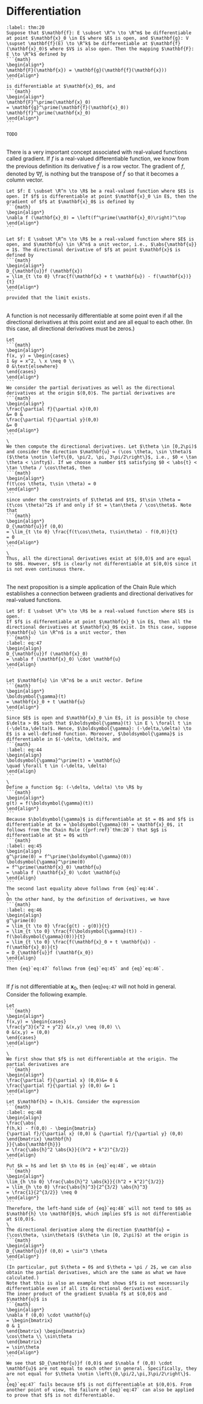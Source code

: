 # Differentiation
````{prf:theorem} Chain Rule
:label: thm:20
Suppose that $\mathbf{f}: E \subset \R^n \to \R^m$ be differentiable at point $\mathbf{x}_0 \in E$ where $E$ is open, and $\mathbf{g}: V \supset \mathbf{f}(E) \to \R^k$ be differentiable at $\mathbf{f}(\mathbf{x}_0)$ where $V$ is also open. Then the mapping $\mathbf{F}: E \to \R^k$ defined by 
```{math}
\begin{align*}
\mathbf{F}(\mathbf{x}) = \mathbf{g}(\mathbf{f}(\mathbf{x}))
\end{align*}
```
is differentiable at $\mathbf{x}_0$, and 
```{math}
\begin{align*}
\mathbf{F}^\prime(\mathbf{x}_0)
= \mathbf{g}^\prime(\mathbf{f}(\mathbf{x}_0)) \mathbf{f}^\prime(\mathbf{x}_0)
\end{align*}
```
````
````{prf:proof}
TODO
````
\
There is a very important concept associated with real-valued functions called gradient. If $f$ is a real-valued differentiable function, we know from the previous definition its derivative $f^\prime$ is a row vector. The gradient of $f$, denoted by $\nabla f$, is nothing but the transpose of $f^\prime$ so that it becomes a column vector.
````{prf:definition} Gradient
Let $f: E \subset \R^n \to \R$ be a real-valued function where $E$ is open. If $f$ is differentiable at point $\mathbf{x}_0 \in E$, then the gradient of $f$ at $\mathbf{x}_0$ is defined by 
```{math}
\begin{align*}
\nabla f (\mathbf{x}_0) = \left(f^\prime(\mathbf{x}_0)\right)^\top
\end{align*}
```
````
````{prf:definition} Directional Derivative
Let $f: E \subset \R^n \to \R$ be a real-valued function where $E$ is open, and $\mathbf{u} \in \R^n$ a unit vector, i.e., $\abs{\mathbf{u}} = 1$. The directional derivative of $f$ at point $\mathbf{x}$ is defined by 
```{math}
\begin{align*}
D_{\mathbf{u}}f (\mathbf{x})
= \lim_{t \to 0} \frac{f(\mathbf{x} + t \mathbf{u}) - f(\mathbf{x})}{t}
\end{align*}
```
provided that the limit exists.
````
\
A function is not necessarily differentiable at some point even if all the directional derivatives at this point exist and are all equal to each other. (In this case, all directional derivatives must be zeros.)
````{prf:example}
Let
```{math}
\begin{align*}
f(x, y) = \begin{cases}
1 &y = x^2, \ x \neq 0 \\ 
0 &\text{elsewhere}
\end{cases}
\end{align*}
```
We consider the partial derivatives as well as the directional derivatives at the origin $(0,0)$. The partial derivatives are 
```{math}
\begin{align*}
\frac{\partial f}{\partial x}(0,0)
&= 0 & 
\frac{\partial f}{\partial y}(0,0)
&= 0
\end{align*}
```
\
We then compute the directional derivatives. Let $\theta \in [0,2\pi)$ and consider the direction $\mathbf{u} = (\cos \theta, \sin \theta)$ ($\theta \notin \left\{0, \pi/2, \pi, 3\pi/2\right\}$, i.e., $0 < \tan \theta < \infty$). If we choose a number $t$ satisfying $0 < \abs{t} < \tan \theta / \cos\theta$, then 
```{math}
\begin{align*}
f(t\cos \theta, t\sin \theta) = 0
\end{align*}
```
since under the constraints of $\theta$ and $t$, $t\sin \theta = (t\cos \theta)^2$ if and only if $t = \tan\theta / \cos\theta$. Note that 
```{math}
\begin{align*}
D_{\mathbf{u}}f (0,0)
= \lim_{t \to 0} \frac{f(t\cos\theta, t\sin\theta) - f(0,0)}{t}
= 0
\end{align*}
```
\
Thus, all the directional derivatives exist at $(0,0)$ and are equal to $0$. However, $f$ is clearly not differentiable at $(0,0)$ since it is not even continuous there.
````
\
The next proposition is a simple application of the Chain Rule which establishes a connection between gradients and directional derivatives for real-valued functions. 
````{prf:proposition} 
Let $f: E \subset \R^n \to \R$ be a real-valued function where $E$ is open.
If $f$ is differentiable at point $\mathbf{x}_0 \in E$, then all the directional derivatives at $\mathbf{x}_0$ exist. In this case, suppose $\mathbf{u} \in \R^n$ is a unit vector, then 
```{math}
:label: eq:47
\begin{align}
D_{\mathbf{u}}f (\mathbf{x}_0)
= \nabla f (\mathbf{x}_0) \cdot \mathbf{u}
\end{align}
```
````
````{prf:proof}
Let $\mathbf{u} \in \R^n$ be a unit vector. Define
```{math}
\begin{align*}
\boldsymbol{\gamma}(t)
= \mathbf{x}_0 + t \mathbf{u}
\end{align*}
```
Since $E$ is open and $\mathbf{x}_0 \in E$, it is possible to chose $\delta > 0$ such that $\boldsymbol{\gamma}(t) \in E \ \forall t \in (-\delta,\delta)$. Hence, $\boldsymbol{\gamma}: (-\delta,\delta) \to E$ is a well-defined function. Moreover, $\boldsymbol{\gamma}$ is differentiable in $(-\delta, \delta)$, and 
```{math}
:label: eq:44
\begin{align}
\boldsymbol{\gamma}^\prime(t) = \mathbf{u}
\quad \forall t \in (-\delta, \delta)
\end{align}
```
\
Define a function $g: (-\delta, \delta) \to \R$ by 
```{math}
\begin{align*}
g(t) = f(\boldsymbol{\gamma}(t))
\end{align*}
```
Because $\boldsymbol{\gamma}$ is differentiable at $t = 0$ and $f$ is differentiable at $x = \boldsymbol{\gamma}(0) = \mathbf{x}_0$, it follows from the Chain Rule ({prf:ref}`thm:20`) that $g$ is differentiable at $t = 0$ with 
```{math}
:label: eq:45
\begin{align}
g^\prime(0) = f^\prime(\boldsymbol{\gamma}(0)) \boldsymbol{\gamma}^\prime(0)
= f^\prime(\mathbf{x}_0) \mathbf{u}
= \nabla f (\mathbf{x}_0) \cdot \mathbf{u}
\end{align}
```
The second last equality above follows from {eq}`eq:44`.
\
On the other hand, by the definition of derivatives, we have 
```{math}
:label: eq:46
\begin{align}
g^\prime(0) 
= \lim_{t \to 0} \frac{g(t) - g(0)}{t}
= \lim_{t \to 0} \frac{f(\boldsymbol{\gamma}(t)) - f(\boldsymbol{\gamma}(0))}{t}
= \lim_{t \to 0} \frac{f(\mathbf{x}_0 + t \mathbf{u}) - f(\mathbf{x}_0)}{t}
= D_{\mathbf{u}}f (\mathbf{x_0})
\end{align}
```
Then {eq}`eq:47` follows from {eq}`eq:45` and {eq}`eq:46`.
````
\
If $f$ is not differentiable at $\mathbf{x}_0$, then {eq}`eq:47` will not hold in general. Consider the following example.
````{prf:example}
Let 
```{math}
\begin{align*}
f(x,y) = \begin{cases}
\frac{y^3}{x^2 + y^2} &(x,y) \neq (0,0) \\ 
0 &(x,y) = (0,0)
\end{cases}
\end{align*}
```
\
We first show that $f$ is not differentiable at the origin. The partial derivatives are 
```{math}
\begin{align*}
\frac{\partial f}{\partial x} (0,0)&= 0 &
\frac{\partial f}{\partial y} (0,0) &= 1
\end{align*}
```
Let $\mathbf{h} = (h,k)$. Consider the expression
```{math}
:label: eq:48
\begin{align}
\frac{\abs{
f(h,k) - f(0,0) - \begin{bmatrix}
{\partial f}/{\partial x} (0,0) & {\partial f}/{\partial y} (0,0)
\end{bmatrix} \mathbf{h}
}}{\abs{\mathbf{h}}}
= \frac{\abs{h}^2 \abs{k}}{(h^2 + k^2)^{3/2}}
\end{align}
```
Put $k = h$ and let $h \to 0$ in {eq}`eq:48`, we obtain
```{math}
\begin{align*}
\lim_{h \to 0} \frac{\abs{h}^2 \abs{k}}{(h^2 + k^2)^{3/2}}
= \lim_{h \to 0} \frac{\abs{h}^3}{2^{3/2} \abs{h}^3}
= \frac{1}{2^{3/2}} \neq 0
\end{align*}
```
Therefore, the left-hand side of {eq}`eq:48` will not tend to $0$ as $\mathbf{h} \to \mathbf{0}$, which implies $f$ is not differentiable at $(0,0)$.
\
The directional derivative along the direction $\mathbf{u} = (\cos\theta, \sin\theta)$ ($\theta \in [0, 2\pi)$) at the origin is 
```{math}
\begin{align*}
D_{\mathbf{u}}f (0,0) = \sin^3 \theta
\end{align*}
```
(In particular, put $\theta = 0$ and $\theta = \pi / 2$, we can also obtain the partial derivatives, which are the same as what we have calculated.)
Note that this is also an example that shows $f$ is not necessarily differentiable even if all its directional derivatives exist.
The inner product of the gradient $\nabla f$ at $(0,0)$ and $\mathbf{u}$ is 
```{math}
\begin{align*}
\nabla f (0,0) \cdot \mathbf{u}
= \begin{bmatrix}
0 & 1
\end{bmatrix} \begin{bmatrix}
\cos\theta \\ \sin\theta
\end{bmatrix}
= \sin\theta
\end{align*}
```
We see that $D_{\mathbf{u}}f (0,0)$ and $\nabla f (0,0) \cdot \mathbf{u}$ are not equal to each other in general. Specifically, they are not equal for $\theta \notin \left\{0,\pi/2,\pi,3\pi/2\right\}$. 
\
{eq}`eq:47` fails because $f$ is not differentiable at $(0,0)$. From another point of view, the failure of {eq}`eq:47` can also be applied to prove that $f$ is not differentiable.
````
